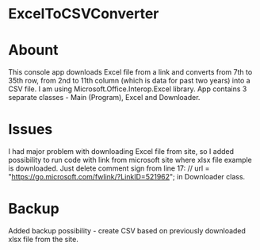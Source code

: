 # ExcelToCSVConverter

# Abount
This console app downloads Excel file from a link and converts from 7th to 35th row, from 2nd to 11th column (which is data for past two years) into a CSV file.
I am using Microsoft.Office.Interop.Excel library.
App contains 3 separate classes - Main (Program), Excel and Downloader.

# Issues
I had major problem with downloading Excel file from site, so I added possibility to run code with link from microsoft site where xlsx file example is downloaded.
Just delete comment sign from line 17:
// url = "https://go.microsoft.com/fwlink/?LinkID=521962";
in Downloader class.

# Backup
Added backup possibility - create CSV based on previously downloaded xlsx file from the site.
